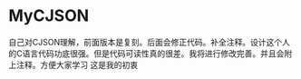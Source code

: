 # MyCJSON
自己对CJSON理解，前面版本是复刻。后面会修正代码。补全注释。设计这个人的C语言代码功底很强。但是代码可读性真的很差。我将进行修改完善。并且会附上注释。方便大家学习
这是我的初衷
